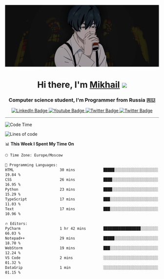 <div>
  <div align="center">
    <img src="img/banner.jpg"/>
    <h1 align="center">Hi there, I'm <a href="https://github.com/Angeloffy" target="_blank">Mikhail</a> 
    <img src="https://github.com/blackcater/blackcater/raw/main/images/Hi.gif" height="32"/></h1>
  </div>

  <h3 align="center">Computer science student, I'm Programmer from Russia 🇷🇺</h3>
  <div id="badges" align="center">
    <a href="https://t.me/angeloffy">
      <img src="https://img.shields.io/badge/Telegram-2CA5E0?style=for-the-badge&logo=telegram&logoColor=white" alt="LinkedIn Badge"/>
    </a>
    <a href="https://www.youtube.com/channel/UCEL3-LeG0U1_2Ji9XXcPhkQ">
      <img src="https://img.shields.io/badge/YouTube-red?style=for-the-badge&logo=youtube&logoColor=white" alt="Youtube Badge"/>
    </a>
    <a href="mailto:angeloffy.work@gmail.com">
      <img src="https://img.shields.io/badge/Gmail-D14836?style=for-the-badge&logo=gmail&logoColor=white" alt="Twitter Badge"/>
    </a>
    <a href="https://discordapp.com/users/949624873649582121">
      <img src="https://img.shields.io/badge/Discord-7289DA?style=for-the-badge&logo=discord&logoColor=white" alt="Twitter Badge"/>
    </a>
</div>
 
 <hr style="height:1px; color:black; background-color:gray"> 
  
<!--START_SECTION:waka-->
![Code Time](http://img.shields.io/badge/Code%20Time-117%20hrs%2019%20mins-blue)

![Lines of code](https://img.shields.io/badge/From%20Hello%20World%20I%27ve%20Written-15.3%20thousand%20lines%20of%20code-blue)

📊 **This Week I Spent My Time On** 

```text
🕑︎ Time Zone: Europe/Moscow

💬 Programming Languages: 
HTML                     30 mins             █████░░░░░░░░░░░░░░░░░░░░   19.84 % 
CSS                      26 mins             ████░░░░░░░░░░░░░░░░░░░░░   16.95 % 
Python                   23 mins             ████░░░░░░░░░░░░░░░░░░░░░   15.29 % 
TypeScript               17 mins             ███░░░░░░░░░░░░░░░░░░░░░░   11.03 % 
Text                     17 mins             ███░░░░░░░░░░░░░░░░░░░░░░   10.96 % 

🔥 Editors: 
PyCharm                  1 hr 42 mins        █████████████████░░░░░░░░   66.03 % 
Notepad++                29 mins             █████░░░░░░░░░░░░░░░░░░░░   18.70 % 
WebStorm                 19 mins             ███░░░░░░░░░░░░░░░░░░░░░░   12.24 % 
VS Code                  2 mins              ░░░░░░░░░░░░░░░░░░░░░░░░░   01.32 % 
DataGrip                 1 min               ░░░░░░░░░░░░░░░░░░░░░░░░░   01.15 % 
```


<!--END_SECTION:waka-->

